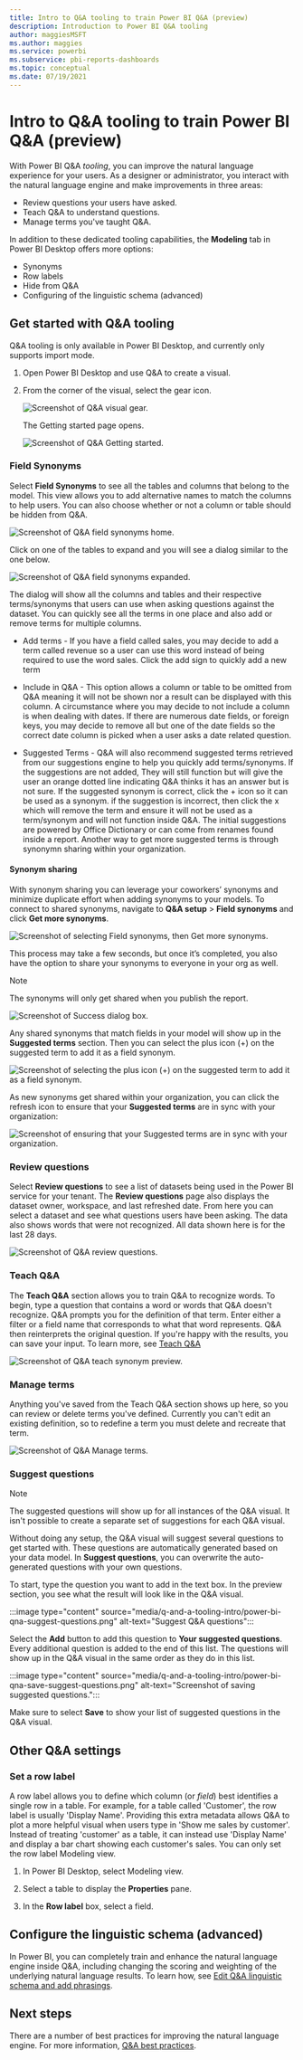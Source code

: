 ```yaml
---
title: Intro to Q&A tooling to train Power BI Q&A (preview)
description: Introduction to Power BI Q&A tooling
author: maggiesMSFT
ms.author: maggies
ms.service: powerbi
ms.subservice: pbi-reports-dashboards
ms.topic: conceptual
ms.date: 07/19/2021
---
```

# Intro to Q&A tooling to train Power BI Q&A (preview)

With Power BI Q&A *tooling*, you can improve the natural language experience for your users. As a designer or administrator, you interact with the natural language engine and make improvements in three areas: 

- Review questions your users have asked.
- Teach Q&A to understand questions.
- Manage terms you've taught Q&A.

In addition to these dedicated tooling capabilities, the **Modeling** tab in Power BI Desktop offers more options:  

- Synonyms
- Row labels
- Hide from Q&A
- Configuring of the linguistic schema (advanced)

## Get started with Q&A tooling

Q&A tooling is only available in Power BI Desktop, and currently only supports import mode.

1. Open Power BI Desktop and use Q&A to create a visual. 
2. From the corner of the visual, select the gear icon. 

    ![Screenshot of Q&A visual gear.](media/q-and-a-tooling-intro/qna-visual-gear.png)

    The Getting started page opens.  

    ![Screenshot of Q&A Getting started.](media/q-and-a-tooling-intro/qna-tooling-dialog.png)

### Field Synonyms

Select **Field Synonyms** to see all the tables and columns that belong to the model. This view allows you to add alternative names to match the columns to help users. You can also choose whether or not a column or table should be hidden from Q&A.

![Screenshot of Q&A field synonyms home.](media/q-and-a-tooling-intro/qna-tooling-field-synonyms-home.png)

Click on one of the tables to expand and you will see a dialog similar to the one below.

![Screenshot of Q&A field synonyms expanded.](media/q-and-a-tooling-intro/qna-tooling-field-synonyms-expanded.png)

The dialog will show all the columns and tables and their respective terms/synonyms that users can use when asking questions against the dataset. You can quickly see all the terms in one place and also add or remove terms for multiple columns. 

- Add terms - If you have a field called sales, you may decide to add a term called revenue so a user can use this word instead of being required to use the word sales. Click the add sign to quickly add a new term

- Include in Q&A - This option allows a column or table to be omitted from Q&A meaning it will not be shown nor a result can be displayed with this column. A circumstance where you may decide to not include a column is when dealing with dates. If there are numerous date fields, or foreign keys, you may decide to remove all but one of the date fields so the correct date column is picked when a user asks a date related question.

- Suggested Terms - Q&A will also recommend suggested terms retrieved from our suggestions engine to help you quickly add terms/synonyms. If the suggestions are not added, They will still function but will give the user an orange dotted line indicating Q&A thinks it has an answer but is not sure. If the suggested synonym is correct, click the + icon so it can be used as a synonym. if the suggestion is incorrect, then click the x which will remove the term and ensure it will not be used as a term/synonym and will not function inside Q&A. The initial suggestions are powered by Office Dictionary or can come from renames found inside a report. Another way to get more suggested terms is through synonymn sharing within your organization. 

#### Synonym sharing
With synonym sharing you can leverage your coworkers’ synonyms and minimize duplicate effort when adding synonyms to your models. 
To connect to shared synonyms, navigate to **Q&A setup** > **Field synonyms** and click **Get more synonyms**.

![Screenshot of selecting Field synonyms, then Get more synonyms.](media/q-and-a-tooling-intro/get-shared-synonyms.png)

This process may take a few seconds, but once it’s completed, you also have the option to share your synonyms to everyone in your org as well. 
> [!Note] 
> The synonyms will only get shared when you publish the report.

![Screenshot of Success dialog box.](media/q-and-a-tooling-intro/share-your-synonyms.png)

Any shared synonyms that match fields in your model will show up in the **Suggested terms** section. Then you can select the plus icon (+) on the suggested term to add it as a field synonym.

![Screenshot of selecting the plus icon (+) on the suggested term to add it as a field synonym.](media/q-and-a-tooling-intro/share-synonyms-in-suggested-terms.png)

As new synonyms get shared within your organization, you can click the refresh icon to ensure that your **Suggested terms** are in sync with your organization:

![Screenshot of ensuring that your Suggested terms are in sync with your organization.](media/q-and-a-tooling-intro/refresh-shared-synonyms.png)

### Review questions

Select **Review questions** to see a list of datasets being used in the Power BI service for your tenant. The **Review questions** page also displays the dataset owner, workspace, and last refreshed date. From here you can select a dataset and see what questions users have been asking. The data also shows words that were not recognized. All data shown here is for the last 28 days.

![Screenshot of Q&A review questions.](media/q-and-a-tooling-intro/qna-tooling-review-questions.png)

### Teach Q&A

The **Teach Q&A** section allows you to train Q&A to recognize words. To begin, type a question that contains a word or words that Q&A doesn't recognize. Q&A prompts you for the definition of that term. Enter either a filter or a field name that corresponds to what that word represents. Q&A then reinterprets the original question. If you're happy with the results, you can save your input. To learn more, see [Teach Q&A](q-and-a-tooling-teach-q-and-a.md)

![Screenshot of Q&A teach synonym preview.](media/q-and-a-tooling-intro/qna-tooling-teach-fixpreview.png)

### Manage terms

Anything you've saved from the Teach Q&A section shows up here, so you can review or delete terms you've defined. Currently you can't edit an existing definition, so to redefine a term you must delete and recreate that term.

![Screenshot of Q&A Manage terms.](media/q-and-a-tooling-intro/qna-manage-terms.png)

### Suggest questions

> [!NOTE]
> The suggested questions will show up for all instances of the Q&A visual. It isn't possible to create a separate set of suggestions for each Q&A visual.
> 
> 

Without doing any setup, the Q&A visual will suggest several questions to get started with. These questions are automatically generated based on your data model. In **Suggest questions**, you can overwrite the auto-generated questions with your own questions.

To start, type the question you want to add in the text box. In the preview section, you see what the result will look like in the Q&A visual. 

:::image type="content" source="media/q-and-a-tooling-intro/power-bi-qna-suggest-questions.png" alt-text="Suggest Q&A questions":::
 
Select the **Add** button to add this question to **Your suggested questions**. Every additional question is added to the end of this list. The questions will show up in the Q&A visual in the same order as they do in this list. 

:::image type="content" source="media/q-and-a-tooling-intro/power-bi-qna-save-suggest-questions.png" alt-text="Screenshot of saving suggested questions.":::
 
Make sure to select **Save** to show your list of suggested questions in the Q&A visual. 

## Other Q&A settings

### Set a row label

A row label allows you to define which column (or *field*) best identifies a single row in a table. For example, for a table called 'Customer', the row label is usually 'Display Name'. Providing this extra metadata allows Q&A to plot a more helpful visual when users type in 'Show me sales by customer'. Instead of treating 'customer' as a table, it can instead use 'Display Name' and display a bar chart showing each customer's sales. You can only set the row label Modeling view. 

1. In Power BI Desktop, select Modeling view.

2. Select a table to display the **Properties** pane.

3. In the **Row label** box, select a field.

## Configure the linguistic schema (advanced)

In Power BI, you can completely train and enhance the natural language engine inside Q&A, including changing the scoring and weighting of the underlying natural language results. To learn how, see [Edit Q&A linguistic schema and add phrasings](q-and-a-tooling-advanced.md).

## Next steps

There are a number of best practices for improving the natural language engine. For more information, [Q&A best practices](q-and-a-best-practices.md).
